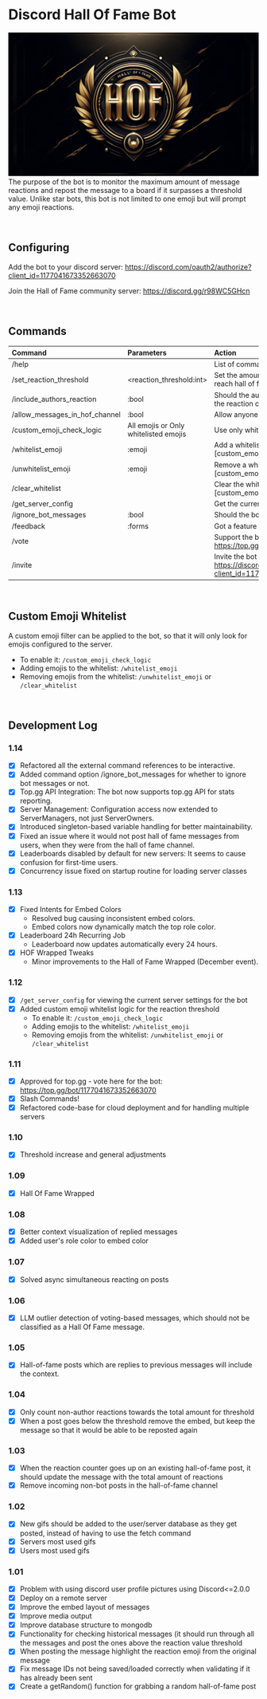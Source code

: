 # Discord Hall Of Fame Bot
![](Assets/hof_cover.jpg)
The purpose of the bot is to monitor the maximum amount of message reactions and repost the message to a board if it surpasses a threshold value. Unlike star bots, this bot is not limited to one emoji but will prompt any emoji reactions.

<br>

## Configuring

Add the bot to your discord server: https://discord.com/oauth2/authorize?client_id=1177041673352663070

Join the Hall of Fame community server: https://discord.gg/r98WC5GHcn

<br>

## Commands

| Command                        | Parameters                            | Action                                                                                             | Example                        |
|:-------------------------------|:--------------------------------------|:---------------------------------------------------------------------------------------------------|:-------------------------------|
| /help                          |                                       | List of commands                                                                                   | /help                          |
| /set_reaction_threshold        | <reaction_threshold:int>              | Set the amount of reactions needed for a post to reach hall of fame                                | /set_reaction_threshold 5      |
| /include_authors_reaction      | :bool                                 | Should the author of a message be included in the reaction count?                                  | /include_authors_reaction      |
| /allow_messages_in_hof_channel | :bool                                 | Allow anyone to type in the Hall of Fame channel                                                   | /allow_messages_in_hof_channel |
| /custom_emoji_check_logic      | All emojis or Only whitelisted emojis | Use only whitelisted emojis for the reaction count                                                 | /custom_emoji_check_logic      |
| /whitelist_emoji               | :emoji                                | Add a whitelisted emoji to the list [custom_emoji_check_logic]                                     | /whitelist_emoji 👍            |
| /unwhitelist_emoji             | :emoji                                | Remove a whitelisted emoji from the list [custom_emoji_check_logic]                                | /unwhitelist_emoji 👍          |
| /clear_whitelist               |                                       | Clear the whitelist of emojis [custom_emoji_check_logic]                                           | /clear_whitelist               |
| /get_server_config             |                                       | Get the current bot configuration for the server                                                   | /get_server_config             |
| /ignore_bot_messages           | :bool                                 | Should the bot ignore messages from other bots?                                                                            | /get_server_config             |
| /feedback                      | :forms                                | Got a feature request or bug report? Let us know!                                                  | /feedback                      |
| /vote                          |                                       | Support the bot by voting for it on top.gg: https://top.gg/bot/1177041673352663070/vote            | /vote                          |
| /invite                        |                                       | Invite the bot to your server: https://discord.com/oauth2/authorize?client_id=1177041673352663070! | /invite                        |


<br>

## Custom Emoji Whitelist
A custom emoji filter can be applied to the bot, so that it will only look for emojis configured to the server.
  - To enable it: ``/custom_emoji_check_logic``
  - Adding emojis to the whitelist: ``/whitelist_emoji``
  - Removing emojis from the whitelist: ``/unwhitelist_emoji`` or ``/clear_whitelist``

<br>


## Development Log

### 1.14
- [x] Refactored all the external command references to be interactive.
- [x] Added command option /ignore_bot_messages for whether to ignore bot messages or not.
- [x] Top.gg API Integration: The bot now supports top.gg API for stats reporting.
- [x] Server Management: Configuration access now extended to ServerManagers, not just ServerOwners.
- [x] Introduced singleton-based variable handling for better maintainability.
- [x] Fixed an issue where it would not post hall of fame messages from users, when they were from the hall of fame channel.
- [x] Leaderboards disabled by default for new servers: It seems to cause confusion for first-time users.
- [x] Concurrency issue fixed on startup routine for loading server classes

### 1.13
- [x] Fixed Intents for Embed Colors
  - Resolved bug causing inconsistent embed colors.
  - Embed colors now dynamically match the top role color.
- [x] Leaderboard 24h Recurring Job
  - Leaderboard now updates automatically every 24 hours.
- [x] HOF Wrapped Tweaks
  - Minor improvements to the Hall of Fame Wrapped (December event).

### 1.12
- [x] ``/get_server_config`` for viewing the current server settings for the bot
- [x] Added custom emoji whitelist logic for the reaction threshold
  - To enable it: ``/custom_emoji_check_logic``
  - Adding emojis to the whitelist: ``/whitelist_emoji``
  - Removing emojis from the whitelist: ``/unwhitelist_emoji`` or ``/clear_whitelist``

### 1.11
- [x] Approved for top.gg - vote here for the bot: https://top.gg/bot/1177041673352663070
- [x] Slash Commands!
- [x] Refactored code-base for cloud deployment and for handling multiple servers

### 1.10
- [x] Threshold increase and general adjustments

### 1.09
- [x] Hall Of Fame Wrapped

### 1.08
- [x] Better context vísualization of replied messages
- [x] Added user's role color to embed color

### 1.07
- [x] Solved async simultaneous reacting on posts

### 1.06
- [x] LLM outlier detection of voting-based messages, which should not be classified as a Hall Of Fame message. 

### 1.05
- [x] Hall-of-fame posts which are replies to previous messages will include the context.

### 1.04
- [x] Only count non-author reactions towards the total amount for threshold
- [x] When a post goes below the threshold remove the embed, but keep the message so that it would be able to be reposted again

### 1.03
- [x] When the reaction counter goes up on an existing hall-of-fame post, it should update the message with the total amount of reactions
- [x] Remove incoming non-bot posts in the hall-of-fame channel

### 1.02
- [x] New gifs should be added to the user/server database as they get posted, instead of having to use the fetch command
- [x] Servers most used gifs
- [x] Users most used gifs

### 1.01
- [x] Problem with using discord user profile pictures using Discord<=2.0.0
- [x] Deploy on a remote server
- [x] Improve the embed layout of messages
- [x] Improve media output
- [x] Improve database structure to mongodb
- [x] Functionality for checking historical messages (it should run through all the messages and post the ones above the reaction value threshold
- [x] When posting the message highlight the reaction emoji from the original message
- [x] Fix message IDs not being saved/loaded correctly when validating if it has already been sent
- [x] Create a getRandom() function for grabbing a random hall-of-fame post
